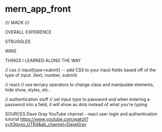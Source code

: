 # mern_app_front

/// MACK ///

OVERALL EXPERIENCE

STRUGGLES

WINS

THINGS I LEARNED ALONG THE WAY

// css //
input[type=submit] -- add CSS to your input fields based off of the type of input. (text, number, submit)

// react //
use ternary operators to change class and manipulate elements, hide show, styles, etc.

// authentication stuff //
set input type to password and when entering a password into a field, it will show as dots instead of what you're typing

SOURCES
Dave Gray YouTube channel - react user login and authentication tutorial
https://www.youtube.com/watch?v=X3qyxo_UTR4&ab_channel=DaveGray
